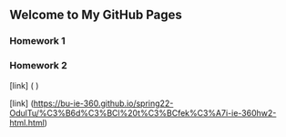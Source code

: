 ## Welcome to My GitHub Pages


### Homework 1
### Homework 2


[link] ( )


[link] (https://bu-ie-360.github.io/spring22-OdulTu/%C3%B6d%C3%BCl%20t%C3%BCfek%C3%A7i-ie-360hw2-html.html)


